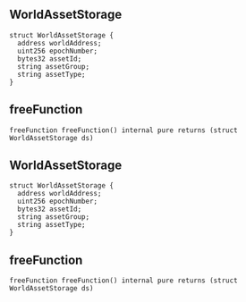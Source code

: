 ## WorldAssetStorage








```solidity
struct WorldAssetStorage {
  address worldAddress;
  uint256 epochNumber;
  bytes32 assetId;
  string assetGroup;
  string assetType;
}
```
## freeFunction

```solidity
freeFunction freeFunction() internal pure returns (struct WorldAssetStorage ds)
```






## WorldAssetStorage








```solidity
struct WorldAssetStorage {
  address worldAddress;
  uint256 epochNumber;
  bytes32 assetId;
  string assetGroup;
  string assetType;
}
```
## freeFunction

```solidity
freeFunction freeFunction() internal pure returns (struct WorldAssetStorage ds)
```






